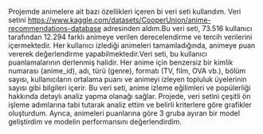 Projemde animelere ait bazı  özellikleri içeren bi veri seti kullandım. Veri setini https://www.kaggle.com/datasets/CooperUnion/anime-recommendations-database 
adresinden aldım.Bu veri seti, 73.516 kullanıcı tarafından 12.294 farklı animeye verilen derecelendirme ve tercih verilerini içermektedir. 
Her kullanıcı izlediği animeleri tamamladığında, animeye puan vererek değerlendirme yapabilmektedir.Veri seti, bu kullanıcı puanlamalarının derlenmiş halidir.
Her anime için benzersiz bir kimlik numarası (anime_id), adı, türü (genre), formatı (TV, film, OVA vb.), bölüm sayısı, kullanıcıların ortalama puanı 
ve animeyi izleyen topluluk üyelerinin sayısı gibi bilgileri içerir. Bu veri seti, anime izleme eğilimleri ve popülerliği hakkında detaylı analiz yapma olanağı sağlar.
Projede, veri setini çeşitli ön işleme adımlarına tabi tutarak analiz ettim ve belirli kriterlere göre grafikler oluşturdum. 
Ayrıca, animeleri puanlarına göre 3 gruba ayıran bir model geliştirdim ve modelin performansını değerlendirdim.
